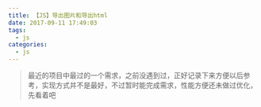 ```yaml
---
title: 【JS】导出图片和导出html
date: 2017-09-11 17:49:03
tags: 
  - js
categories: 
  - js
---
```


> 最近的项目中最过的一个需求，之前没遇到过，正好记录下来方便以后参考，实现方式并不是最好，不过暂时能完成需求，性能方便还未做过优化，先看着吧

<!-- more -->

